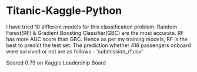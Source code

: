 # Titanic-Kaggle-Python
I have tried 10 different models for this classification problem.
Random Forest(RF) & Gradient Boosting Classifier(GBC) are the most accurate.
RF has more AUC score than GBC.
Hence as per my training models, RF is the best to predict the test set.
The prediction whether 418 passengers onboard were survived or not are as follows - 'submission_rf.csv'

Scored 0.79 on Kaggle Leadership Board

